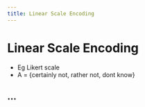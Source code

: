 ```yaml
---
title: Linear Scale Encoding
---
```


# Linear Scale Encoding
- Eg Likert scale
- A = {certainly not, rather not, dont know}

## …


































































































